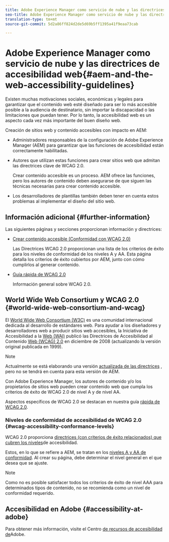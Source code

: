 ```yaml
---
title: Adobe Experience Manager como servicio de nube y las directrices de accesibilidad web
seo-title: Adobe Experience Manager como servicio de nube y las directrices de accesibilidad web
translation-type: tm+mt
source-git-commit: 5d2a86ff824d2de5d69b5ff1395a41f9eaa73cab

---
```



# Adobe Experience Manager como servicio de nube y las directrices de accesibilidad web{#aem-and-the-web-accessibility-guidelines}

Existen muchas motivaciones sociales, económicas y legales para garantizar que el contenido web esté diseñado para ser lo más accesible posible a la audiencia de destinatario, sin importar la discapacidad o las limitaciones que puedan tener. Por lo tanto, la accesibilidad web es un aspecto cada vez más importante del buen diseño web.

Creación de sitios web y contenido accesibles con impacto en AEM:

* Administradores responsables de la configuración de Adobe Experience Manager (AEM) para garantizar que las funciones de accesibilidad están correctamente habilitadas.
* Autores que utilizan estas funciones para crear sitios web que admitan las directrices clave de WCAG 2.0.

   Crear contenido accesible es un proceso. AEM ofrece las funciones, pero los autores de contenido deben asegurarse de que siguen las técnicas necesarias para crear contenido accesible.

* Los desarrolladores de plantillas también deben tener en cuenta estos problemas al implementar el diseño del sitio web.

## Información adicional {#further-information}

Las siguientes páginas y secciones proporcionan información y directrices:

<!--
* [Configuring the Rich Text Editor for Producing Accessible Sites](/help/sites-administering/rte-accessible-content.md)

  Guidelines on how administrators can configure AEM for producing accessible content.
-->

* [Crear contenido accesible (Conformidad con WCAG 2.0)](/help/sites-cloud/authoring/fundamentals/accessible-content.md)

   Las Directrices WCAG 2.0 proporcionan una lista de los criterios de éxito para los niveles de conformidad de los niveles A y AA. Esta página detalla los criterios de éxito cubiertos por AEM, junto con cómo cumplirlos al generar contenido.

* [Guía rápida de WCAG 2.0](/help/onboarding/accessibility/quick-guide-wcag.md)

   Información general sobre WCAG 2.0.

<!--
* [Creating Accessible Adaptive Forms](/help/forms/using/creating-accessible-adaptive-forms.md)

  Adobe Experience Manager (AEM) includes a number of features and capabilities that enhance the usability of adaptive forms for users with different abilities. The solution also assists form authors in creating accessible adaptive forms.
-->

## World Wide Web Consortium y WCAG 2.0 {#world-wide-web-consortium-and-wcag}

El [World Wide Web Consortium (W3C)](https://www.w3.org/) es una comunidad internacional dedicada al desarrollo de estándares web. Para ayudar a los diseñadores y desarrolladores web a producir sitios web accesibles, la Iniciativa de Accesibilidad a la [Web (WAI)](https://www.w3.org/WAI/) publicó las Directrices de Accesibilidad al Contenido [Web (WCAG) 2.0](https://www.w3.org/TR/WCAG20/) en diciembre de 2008 (actualizando la versión original publicada en 1999).

>[!NOTE]
>
>Actualmente se está elaborando una versión [actualizada de las directrices](https://www.w3.org/TR/WCAG21/) , pero no se tendrá en cuenta para esta versión de AEM.

Con Adobe Experience Manager, los autores de contenido y/o los propietarios de sitios web pueden crear contenido web que cumpla los criterios de éxito de WCAG 2.0 de nivel A y de nivel AA.

Aspectos específicos de WCAG 2.0 se destacan en nuestra guía [rápida de WCAG 2.0](/help/onboarding/accessibility/quick-guide-wcag.md).

### Niveles de conformidad de accesibilidad de WCAG 2.0 {#wcag-accessibility-conformance-levels}

WCAG 2.0 proporciona [directrices (con criterios de éxito relacionados) que cubren los niveles](https://www.w3.org/TR/UNDERSTANDING-WCAG20/conformance.html)de accesibilidad.

Estos, en lo que se refiere a AEM, se tratan en los [niveles A y AA de conformidad](/help/sites-cloud/authoring/fundamentals/accessible-content.md). Al crear su página, debe determinar el nivel general en el que desea que se ajuste.

>[!NOTE]
>
>Como no es posible satisfacer todos los criterios de éxito de nivel AAA para determinados tipos de contenido, no se recomienda como un nivel de conformidad requerido.

## Accesibilidad en Adobe {#accessibility-at-adobe}

Para obtener más información, visite el Centro [de recursos de accesibilidad de](https://www.adobe.com/accessibility/)Adobe.
